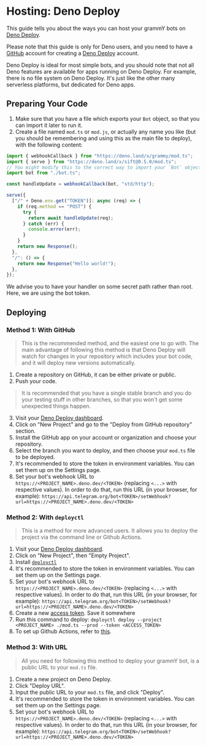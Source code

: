 # Hosting: Deno Deploy

This guide tells you about the ways you can host your grammY bots on [Deno Deploy](https://deno.com/deploy).

Please note that this guide is only for Deno users, and you need to have a [GitHub](https://github.com) account for creating a [Deno Deploy](https://deno.com/deploy) account.

Deno Deploy is ideal for most simple bots, and you should note that not all Deno features are available for apps running on Deno Deploy.
For example, there is no file system on Deno Deploy.
It's just like the other many serverless platforms, but dedicated for Deno apps.

## Preparing Your Code

1. Make sure that you have a file which exports your `Bot` object, so that you can import it later to run it.
2. Create a file named `mod.ts` or `mod.js`, or actually any name you like (but you should be remembering and using this as the main file to deploy), with the following content:

```ts
import { webhookCallback } from "https://deno.land/x/grammy/mod.ts";
import { serve } from "https://deno.land/x/sift@0.5.0/mod.ts";
// You might modify this to the correct way to import your `Bot` object.
import bot from "./bot.ts";

const handleUpdate = webhookCallback(bot, "std/http");

serve({
  ["/" + Deno.env.get("TOKEN")]: async (req) => {
    if (req.method == "POST") {
      try {
        return await handleUpdate(req);
      } catch (err) {
        console.error(err);
      }
    }
    return new Response();
  },
  "/": () => {
    return new Response("Hello world!");
  },
});
```

We advise you to have your handler on some secret path rather than root. Here, we are using the bot token.

## Deploying

### Method 1: With GitHub

> This is the recommended method, and the easiest one to go with.
> The main advantage of following this method is that Deno Deploy will watch for changes in your repository which includes your bot code, and it will deploy new versions automatically.

1. Create a repository on GitHub, it can be either private or public.
2. Push your code.

> It is recommended that you have a single stable branch and you do your testing stuff in other branches, so that you won't get some unexpected things happen.

3. Visit your [Deno Deploy dashboard](https://dash.deno.com/projects).
4. Click on "New Project" and go to the "Deploy from GitHub repository" section.
5. Install the GitHub app on your account or organization and choose your repository.
6. Select the branch you want to deploy, and then choose your `mod.ts` file to be deployed.
7. It's recommended to store the token in environment variables. You can set them up on the Settings page.
8. Set your bot's webhook URL to `https://<PROJECT_NAME>.deno.dev/<TOKEN>` (replacing `<...>` with respective values). In order to do that, run this URL (in your browser, for example): `https://api.telegram.org/bot<TOKEN>/setWebhook?url=https://<PROJECT_NAME>.deno.dev/<TOKEN>`

### Method 2: With `deployctl`

> This is a method for more advanced users. It allows you to deploy the project via the command line or Github Actions.

1. Visit your [Deno Deploy dashboard](https://dash.deno.com/projects).
2. Click on "New Project", then "Empty Project".
3. Install [`deployctl`](https://github.com/denoland/deployctl)
4. It's recommended to store the token in environment variables. You can set them up on the Settings page.
5. Set your bot's webhook URL to `https://<PROJECT_NAME>.deno.dev/<TOKEN>` (replacing `<...>` with respective values). In order to do that, run this URL (in your browser, for example): `https://api.telegram.org/bot<TOKEN>/setWebhook?url=https://<PROJECT_NAME>.deno.dev/<TOKEN>`
6. Create a new [access token](https://dash.deno.com/user/access-tokens). Save it somewhere
7. Run this command to deploy: `deployctl deploy --project <PROJECT_NAME> ./mod.ts --prod --token <ACCESS_TOKEN>`
8. To set up Github Actions, refer to [this](https://github.com/denoland/deployctl/blob/main/action/README.md).

### Method 3: With URL

> All you need for following this method to deploy your grammY bot, is a public URL to your `mod.ts` file.

1. Create a new project on Deno Deploy.
2. Click "Deploy URL".
3. Input the public URL to your `mod.ts` file, and click "Deploy".
4. It's recommended to store the token in environment variables. You can set them up on the Settings page.
5. Set your bot's webhook URL to `https://<PROJECT_NAME>.deno.dev/<TOKEN>` (replacing `<...>` with respective values). In order to do that, run this URL (in your browser, for example): `https://api.telegram.org/bot<TOKEN>/setWebhook?url=https://<PROJECT_NAME>.deno.dev/<TOKEN>`
